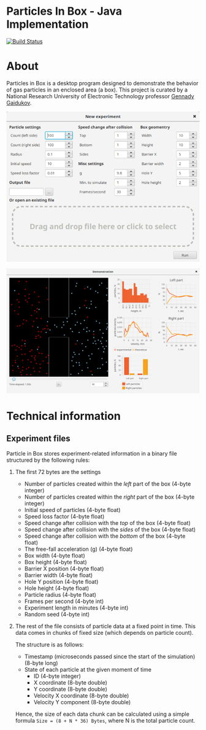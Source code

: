 # Particles In Box - Java Implementation

[![Build Status](https://travis-ci.org/gim-/particles-in-box-java.svg?branch=master)](https://travis-ci.org/gim-/particles-in-box-java)

# About

Particles in Box is a desktop program designed to demonstrate the behavior of
gas particles in an enclosed area (a box). This project is curated by a National
Research University of Electronic Technology professor [Gennady Gaidukov](https://www.miet.ru/person/44517).

![settings](.github/scr_settings.png)

![simulation](.github/scr_playback.png)

# Technical information

## Experiment files

Particle in Box stores experiment-related information in a binary file
structured by the following rules:

1. The first 72 bytes are the settings

    * Number of particles created within the *left* part of the box (4-byte integer)
    * Number of particles created within the *right* part of the box (4-byte integer)
    * Initial speed of particles (4-byte float)
    * Speed loss factor (4-byte float)
    * Speed change after collision with the *top* of the box (4-byte float)
    * Speed change after collision with the *sides* of the box (4-byte float)
    * Speed change after collision with the *bottom* of the box (4-byte float)
    * The free-fall acceleration (g) (4-byte float)
    * Box width (4-byte float)
    * Box height (4-byte float)
    * Barrier X position (4-byte float)
    * Barrier width (4-byte float)
    * Hole Y position (4-byte float)
    * Hole height (4-byte float)
    * Particle radius (4-byte float)
    * Frames per second (4-byte int)
    * Experiment length in minutes (4-byte int)
    * Random seed (4-byte int)
2. The rest of the file consists of particle data at a fixed point in time.
    This data comes in chunks of fixed size (which depends on particle count).

    The structure is as follows:

    * Timestamp (microseconds passed since the start of the simulation) (8-byte long)
    * State of each particle at the given moment of time
        * ID (4-byte integer)
        * X coordinate (8-byte double)
        * Y coordinate (8-byte double)
        * Velocity X coordinate (8-byte double)
        * Velocity Y component (8-byte double)

    Hence, the size of each data chunk can be calculated using a simple formula `Size = (8 + N * 36) Bytes`, where N is the total particle count.
